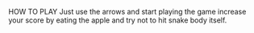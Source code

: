 HOW TO PLAY
Just use the arrows and start playing the game 
increase your score by eating the apple and try not to hit snake body itself.

